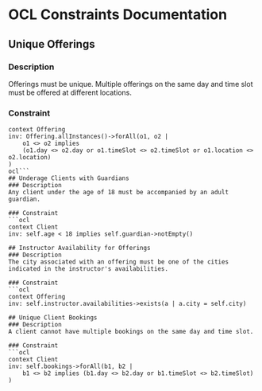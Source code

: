 # OCL Constraints Documentation

## Unique Offerings
### Description
Offerings must be unique. Multiple offerings on the same day and time slot must be offered at different locations.

### Constraint
```ocl
context Offering
inv: Offering.allInstances()->forAll(o1, o2 |
    o1 <> o2 implies 
    (o1.day <> o2.day or o1.timeSlot <> o2.timeSlot or o1.location <> o2.location)
)
ocl```
## Underage Clients with Guardians
### Description
Any client under the age of 18 must be accompanied by an adult guardian.

### Constraint
```ocl
context Client
inv: self.age < 18 implies self.guardian->notEmpty()

## Instructor Availability for Offerings
### Description
The city associated with an offering must be one of the cities indicated in the instructor's availabilities.

### Constraint
```ocl
context Offering
inv: self.instructor.availabilities->exists(a | a.city = self.city)

## Unique Client Bookings
### Description
A client cannot have multiple bookings on the same day and time slot.

### Constraint
```ocl
context Client
inv: self.bookings->forAll(b1, b2 | 
    b1 <> b2 implies (b1.day <> b2.day or b1.timeSlot <> b2.timeSlot)
)
